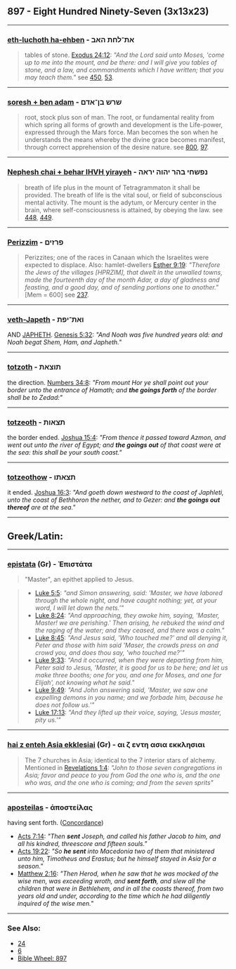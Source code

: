 ## 897 - Eight Hundred Ninety-Seven (3x13x23)

---

### [eth-luchoth ha-ehben](/keys/ATh-LChTh.HABN) - את־לחת האב
> tables of stone. [Exodus 24:12](http://biblehub.com/exodus/24-12.htm): *"And the Lord said unto Moses, 'come up to me into the mount, and be there: and I will give you tables of stone, and a law, and commandments which I have written; that you may teach them."* see [450](450), [53](53).

---

### [soresh + ben adam](/keys/ShRSh.BN-ADM) - שרש בן־אדם
> root, stock plus son of man. The root, or fundamental reality from which spring all forms of growth and development is the Life-power, expressed through the Mars force. Man becomes the son when he understands the means whereby the divine grace becomes manifest, through correct apprehension of the desire nature. see [800](800), [97](97).

---

### [Nephesh chai + behar IHVH yirayeh](/keys/NPShChI.BHR.IHVH.IRAH) - נפשחי בהר יהוה יראה
> breath of life plus in the mount of Tetragrammaton it shall be provided. The breath of life is the vital soul, or field of subconscious mental activity. The mount is the adytum, or Mercury center in the brain, where self-consciousness is attained, by obeying the law. see [448](448), [449](449).

---

### [Perizzim](/keys/PRZIMf) - פרזים
> Perizzites; one of the races in Canaan which the Israelites were expected to displace. Also: hamlet-dwellers [Esther 9:19](http://biblehub.com/esther/9-19.htm): *"Therefore the Jews of the villages [HPRZIM], that dwelt in the unwalled towns, made the fourteenth day of the month Adar, a day of gladness and feasting, and a good day, and of sending portions one to another."* [Mem = 600] see [237](237).

---

### [veth-Japeth](/keys/ATh-IPTh) - ואת־יפת
AND [JAPHETH](/keys/IPTh). [Genesis 5:32](https://biblehub.com/genesis/5-32.htm): *"And Noah was five hundred years old: and Noah begat Shem, Ham, and Japheth."*

---

### [totzoth](/keys/ThVTzATh) - תוצאת
the direction. [Numbers 34:8](https://biblehub.com/numbers/34-8.htm): *"From mount Hor ye shall point out your border unto the entrance of Hamath; and **the goings forth** of the border shall be to Zedad:"*

---

### [totzeoth](/keys/ThTzAVTh) - תצאות
the border ended. [Joshua 15:4](https://biblehub.com/joshua/15-4.htm): *"From thence it passed toward Azmon, and went out unto the river of Egypt; and **the goings out** of that coast were at the sea: this shall be your south coast."*

---

### [totzeothow](/keys/ThTzAThV) - תצאתו
it ended. [Joshua 16:3](https://biblehub.com/joshua/16-3.htm): *"And goeth down westward to the coast of Japhleti, unto the coast of Bethhoron the nether, and to Gezer: and **the goings out thereof** are at the sea."*

---

## Greek/Latin:

---

### [epistata](/greek?word=epistata) (Gr) - Ἐπιστάτα
> "Master", an epithet applied to Jesus.

> - [Luke 5:5](http://biblehub.com/luke/5-5.htm): *"and Simon answering, said: 'Master, we have labored through the whole night, and have caught nothing; yet, at your word, I will let down the nets.'"*
> - [Luke 8:24](http://biblehub.com/luke/8-24.htm): *"And approaching, they awoke him, saying, 'Master, Master! we are perishing.' Then arising, he rebuked the wind and the raging of the water; and they ceased, and there was a calm."*
> - [Luke 8:45](http://biblehub.com/luke/8-45.htm): *"And Jesus said, 'Who touched me?' and all denying it, Peter and those with him said 'Maser, the crowds press on and crowd you, and does thou say, 'who touched me?'"*
> - [Luke 9:33](http://biblehub.com/luke/9-33.htm): *"And it occurred, when they were departing from him, Peter said to Jesus, 'Master, it is good for us to be here; and let us make three booths; one for you, and one for Moses, and one for Elijah', not knowing what he said."*
> - [Luke 9:49](http://biblehub.com/luke/9-49.htm): *"And John answering said, 'Master, we saw one expelling demons in you name; and we forbade him, because he does not follow us.'"*
> - [Luke 17:13](http://biblehub.com/luke/17-13.htm): *"And they lifted up their voice, saying, 'Jesus master, pity us.'"*

---

### [hai z enteh Asia ekklesiai](/greek?word=ai+z+enTh+asia+ekklhsiai) (Gr) - αι ζ εντη ασια εκκλησιαι
> The 7 churches in Asia; identical to the 7 interior stars of alchemy. Mentioned in [Revelations 1:4](http://biblehub.com/revelation/1-4.htm): *"John to those seven congregations in Asia; favor and peace to you from God the one who is, and the one who was, and the one who is coming; and from the seven sprits"*

---

### [aposteilas](/greek?word=aposteilas) - ἀποστείλας
having sent forth. ([Concordance](https://biblehub.com/greek/aposteilas_649.htm))

- [Acts 7:14](https://biblehub.com/acts/7-14.htm): *"Then **sent** Joseph, and called his father Jacob to him, and all his kindred, threescore and fifteen souls."*
- [Acts 19:22](https://biblehub.com/acts/19-22.htm): *"So **he sent** into Macedonia two of them that ministered unto him, Timotheus and Erastus; but he himself stayed in Asia for a season."*
- [Matthew 2:16](https://biblehub.com/matthew/2-16.htm): *"Then Herod, when he saw that he was mocked of the wise men, was exceeding wroth, and **sent forth**, and slew all the children that were in Bethlehem, and in all the coasts thereof, from two years old and under, according to the time which he had diligently inquired of the wise men."*

---

### See Also:

- [24](24)
- [6](6)
- [Bible Wheel: 897](https://www.biblewheel.com//GR/GR_Database.php?SearchBy_Gematria=897)
